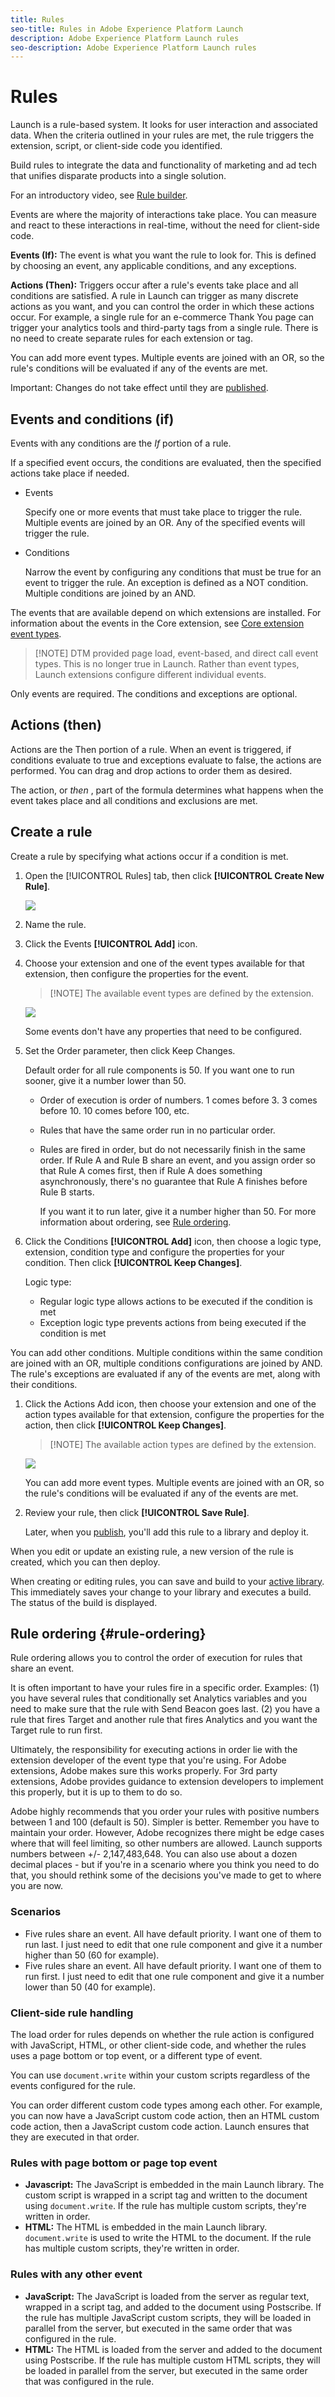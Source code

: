 ```yaml
---
title: Rules
seo-title: Rules in Adobe Experience Platform Launch
description: Adobe Experience Platform Launch rules
seo-description: Adobe Experience Platform Launch rules
---
```


# Rules

Launch is a rule-based system. It looks for user interaction and associated data. When the criteria outlined in your rules are met, the rule triggers the extension, script, or client-side code you identified.

Build rules to integrate the data and functionality of marketing and ad tech that unifies disparate products into a single solution.

For an introductory video, see [Rule builder](../../quick-start/videos.md).

Events are where the majority of interactions take place. You can measure and react to these interactions in real-time, without the need for client-side code.

**Events (If):** The event is what you want the rule to look for. This is defined by choosing an event, any applicable conditions, and any exceptions.

**Actions (Then):** Triggers occur after a rule's events take place and all conditions are satisfied. A rule in Launch can trigger as many discrete actions as you want, and you can control the order in which these actions occur. For example, a single rule for an e-commerce Thank You page can trigger your analytics tools and third-party tags from a single rule. There is no need to create separate rules for each extension or tag.

You can add more event types. Multiple events are joined with an OR, so the rule's conditions will be evaluated if any of the events are met.

Important: Changes do not take effect until they are [published](/help/launch-reference/publishing/overview.md).

## Events and conditions (if)

Events with any conditions are the _If_ portion of a rule.

If a specified event occurs, the conditions are evaluated, then the specified actions take place if needed.

* Events

  Specify one or more events that must take place to trigger the rule. Multiple events are joined by an OR. Any of the specified events will trigger the rule.

* Conditions

  Narrow the event by configuring any conditions that must be true for an event to trigger the rule. An exception is defined as a NOT condition.  Multiple conditions are joined by an AND.

The events that are available depend on which extensions are installed. For information about the events in the Core extension, see [Core extension event types](../../extension-reference/web/core-extension/overview.md#core-extension-event-types).

>[!NOTE]  DTM provided page load, event-based, and direct call event types. This is no longer true in Launch. Rather than event types, Launch extensions configure different individual events.

Only events are required. The conditions and exceptions are optional.

## Actions (then)

Actions are the Then portion of a rule. When an event is triggered, if conditions evaluate to true and exceptions evaluate to false, the actions are performed. You can drag and drop actions to order them as desired.

The action, or _then_ , part of the formula determines what happens when the event takes place and all conditions and exclusions are met.

## Create a rule

Create a rule by specifying what actions occur if a condition is met.

1. Open the [!UICONTROL Rules] tab, then click **[!UICONTROL Create New Rule]**.

   ![](/help/assets/launch-rule-builder.jpg)

1. Name the rule.
1. Click the Events **[!UICONTROL Add]** icon.
1. Choose your extension and one of the event types available for that extension, then configure the properties for the event.
   >[!NOTE] The available event types are defined by the extension.

   ![](/help/assets/rule-event-config.png)

   Some events don't have any properties that need to be configured.

1. Set the Order parameter, then click Keep Changes.

   Default order for all rule components is 50. If you want one to run sooner, give it a number lower than 50.

   * Order of execution is order of numbers. 1 comes before 3. 3 comes before 10. 10 comes before 100, etc.
   * Rules that have the same order run in no particular order.
   * Rules are fired in order, but do not necessarily finish in the same order. If Rule A and Rule B share an event, and you assign order so that Rule A comes first, then if Rule A does something asynchronously, there's no guarantee that Rule A finishes before Rule B starts.

     If you want it to run later, give it a number higher than 50. For more information about ordering, see [Rule ordering](rules.md#rule-ordering).

1. Click the Conditions **[!UICONTROL Add]** icon, then choose a logic type, extension, condition type and configure the properties for your condition. Then click **[!UICONTROL Keep Changes]**.

   Logic type:

   * Regular logic type allows actions to be executed if the condition is met
   * Exception logic type prevents actions from being executed if the condition is met

You can add other conditions. Multiple conditions within the same condition are joined with an OR, multiple conditions configurations are joined by AND. The rule's exceptions are evaluated if any of the events are met, along with their conditions.

1. Click the Actions Add icon, then choose your extension and one of the action types available for that extension, configure the properties for the action, then click **[!UICONTROL Keep Changes]**.
   >[!NOTE]  The available action types are defined by the extension.

   ![](/help/assets/rule-action-config.jpg)

   You can add more event types. Multiple events are joined with an OR, so the rule's conditions will be evaluated if any of the events are met.

1. Review your rule, then click **[!UICONTROL Save Rule]**.

   Later, when you [publish](/help/launch-reference/publishing/overview.md), you'll add this rule to a library and deploy it.

When you edit or update an existing rule, a new version of the rule is created, which you can then deploy.

When creating or editing rules, you can save and build to your [active library](../publishing/libraries.md#active-library). This immediately saves your change to your library and executes a build. The status of the build is displayed.

## Rule ordering {#rule-ordering}

Rule ordering allows you to control the order of execution for rules that share an event.

It is often important to have your rules fire in a specific order. Examples: (1) you have several rules that conditionally set Analytics variables and you need to make sure that the rule with Send Beacon goes last. (2) you have a rule that fires Target and another rule that fires Analytics and you want the Target rule to run first.

Ultimately, the responsibility for executing actions in order lie with the extension developer of the event type that you're using. For Adobe extensions, Adobe makes sure this works properly. For 3rd party extensions, Adobe provides guidance to extension developers to implement this properly, but it is up to them to do so.

Adobe highly recommends that you order your rules with positive numbers between 1 and 100 (default is 50). Simpler is better. Remember you have to maintain your order. However, Adobe recognizes there might be edge cases where that will feel limiting, so other numbers are allowed. Launch supports numbers between +/- 2,147,483,648.  You can also use about a dozen decimal places - but if you're in a scenario where you think you need to do that, you should rethink some of the decisions you've made to get to where you are now.

### Scenarios

* Five rules share an event. All have default priority. I want one of them to run last. I just need to edit that one rule component and give it a number higher than 50 (60 for example).
* Five rules share an event. All have default priority. I want one of them to run first. I just need to edit that one rule component and give it a number lower than 50 (40 for example).

### Client-side rule handling

The load order for rules depends on whether the rule action is configured with JavaScript, HTML, or other client-side code, and whether the rules uses a page bottom or top event, or a different type of event.

You can use `document.write` within your custom scripts regardless of the events configured for the rule.

You can order different custom code types among each other. For example, you can now have a JavaScript custom code action, then an HTML custom code action, then a JavaScript custom code action. Launch ensures that they are executed in that order.

### Rules with page bottom or page top event

* **Javascript:** The JavaScript is embedded in the main Launch library. The custom script is wrapped in a script tag and written to the document using `document.write`. If the rule has multiple custom scripts, they're written in order.
* **HTML:** The HTML is embedded in the main Launch library. `document.write` is used to write the HTML to the document. If the rule has multiple custom scripts, they're written in order.

### Rules with any other event

* **JavaScript:** The JavaScript is loaded from the server as regular text, wrapped in a script tag, and added to the document using Postscribe. If the rule has multiple JavaScript custom scripts, they will be loaded in parallel from the server, but executed in the same order that was configured in the rule.
* **HTML:** The HTML is loaded from the server and added to the document using Postscribe. If the rule has multiple custom HTML scripts, they will be loaded in parallel from the server, but executed in the same order that was configured in the rule.
